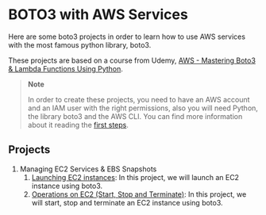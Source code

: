 # BOTO3 with AWS Services

Here are some boto3 projects in order to learn how to use AWS services with the most famous python library, boto3.

These projects are based on a course from Udemy, [AWS - Mastering Boto3 & Lambda Functions Using Python](https://www.udemy.com/course/mastering-boto3-with-aws-services/).

> **Note**
>
> In order to create these projects, you need to have an AWS account and an IAM user with the right permissions, also you will need Python, the library boto3 and the AWS CLI. You can find more information about it reading the [first steps](FIRST_STEPS.md).

## Projects

1. Managing EC2 Services & EBS Snapshots
   1. [Launching EC2 instances](docs/class_01.md): In this project, we will launch an EC2 instance using boto3.
   2. [Operations on EC2 (Start, Stop and Terminate)](docs/class_02.md): In this project, we will start, stop and terminate an EC2 instance using boto3.
